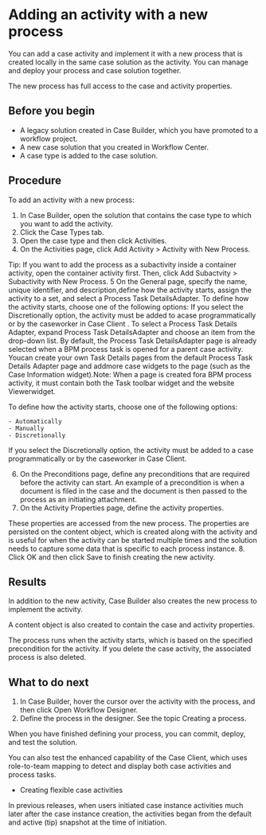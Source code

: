 # Adding an activity with a new process

You can add a case activity and implement it with a new process that is created locally
in the same case solution as the activity. You can manage and deploy your process and case solution
together.

The new process has full access to the case and
activity properties.

## Before you begin

- A legacy solution created in Case Builder, which you have promoted to a
workflow project.
- A new case solution that you created in Workflow Center.
- A case type is added to the case solution.

## Procedure

To add an activity with a new process:

1. In Case Builder, open the solution that contains
the case type to which you want to add the activity.
2. Click the Case Types tab.
3. Open the case type and then click Activities.
4. On the Activities page, click Add Activity > Activity with New Process.

Tip: If you want to add the process as a subactivity inside a container activity, open
the container activity first. Then, click Add Subactvity > Subactivity with New Process.
5 On the General page, specify the name, unique identifier, and description,define how the activity starts, assign the activity to a set, and select a Process Task DetailsAdapter. To define how the activity starts, choose one of the following options: If you select the Discretionally option, the activity must be added to acase programmatically or by the caseworker in Case Client . To select a Process Task Details Adapter, expand Process Task DetailsAdapter and choose an item from the drop-down list. By default, the Process Task DetailsAdapter page is already selected when a BPM process task is opened for a parent case activity. Youcan create your own Task Details pages from the default Process Task Details Adapter page and addmore case widgets to the page (such as the Case Information widget).Note: When a page is created fora BPM process activity, it must contain both the Task toolbar widget and the website Viewerwidget.

To define how the activity starts, choose one of the following options:

    - Automatically
    - Manually
    - Discretionally

If you select the Discretionally option, the activity must be added to a
case programmatically or by the caseworker in Case Client.

6. On the Preconditions page, define any preconditions that are required
before the activity can start.
An example of a precondition is when a document is filed in the case and the document is then
passed to the process as an initiating attachment.
7. On the Activity Properties page, define the activity properties.

These properties are accessed from the new process. The properties are persisted on the content
object, which is created along with the activity and is useful for when the activity can be started
multiple times and the solution needs to capture some data that is specific to each process
instance.
8. Click OK and then click Save to finish creating
the new activity.

## Results

In addition to the new activity, Case Builder also creates the new process to implement the
activity.

A content object is also created to contain the case
and activity properties.

The process runs when the activity starts, which is based on the specified precondition for the
activity. If you delete the case activity, the associated process is also deleted.

## What to do next

1. In Case Builder, hover the
cursor over the activity with the process, and then click Open Workflow
Designer.
2. Define the process in the designer. See the topic Creating a process.

When you have finished defining your process, you can commit, deploy, and test the solution.

You can also test the enhanced capability of the Case Client, which uses role-to-team
mapping to detect and display both case activities and process
tasks.

- Creating flexible case activities

In previous releases, when users initiated case instance activities much later after the case instance creation, the activities began from the default and active (tip) snapshot at the time of initiation.